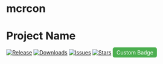 # mcrcon
# Project Name

[![Release](https://img.shields.io/badge/Release-v1.0.0-blue)](https://github.com/666445/mcrcon/releases)
[![Downloads](https://img.shields.io/badge/Downloads-0-green)](https://github.com/666445/mcrcon/releases/tag/v1.0.0)
[![Issues](https://img.shields.io/badge/Issues-7%20open-yellow)](https://github.com/666445/mcrcon/issues)
[![Stars](https://img.shields.io/github/stars/666445/mcrcon.svg?style=social)](https://github.com/666445/mcrcon/stargazers)
<span style="background-color: #4CAF50; color: white; padding: 5px 10px; border-radius: 5px;">Custom Badge</span>

